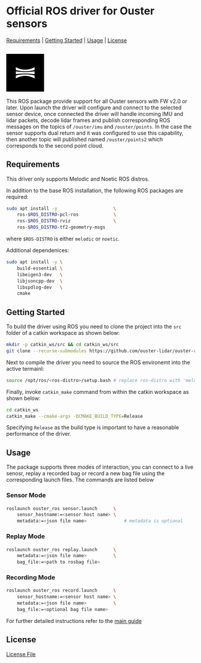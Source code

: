 # Official ROS driver for Ouster sensors

[Requirements](#requirements) | [Getting Started](#getting-started) | [Usage](#usage) | [License](#license)


<p style="float: right;"><img width="20%" src="docs/images/logo.png" /></p>

This ROS package provide support for all Ouster sensors with FW v2.0 or later. Upon launch the driver
will configure and connect to the selected sensor device, once connected the driver will handle
incoming IMU and lidar packets, decode lidar frames and publish corresponding ROS messages on the
topics of `/ouster/imu` and `/ouster/points`. In the case the sensor supports dual return and it was
configured to use this capability, then another topic will published named `/ouster/points2` which
corresponds to the second point cloud.

## Requirements
This driver only supports Melodic and Noetic ROS distros.

In addition to the base ROS installation, the following ROS packages are required:
```bash
sudo apt install -y                     \
    ros-$ROS_DISTRO-pcl-ros             \
    ros-$ROS_DISTRO-rviz                \
    ros-$ROS_DISTRO-tf2-geometry-msgs
```

where `$ROS-DISTRO` is either ``melodic`` or ``noetic``.

Additional dependenices:
```bash
sudo apt install -y \
    build-essential \
    libeigen3-dev   \
    libjsoncpp-dev  \
    libspdlog-dev   \
    cmake
```

## Getting Started
To build the driver using ROS you need to clone the project into the `src` folder of a catkin workspace
as shown below:

```bash
mkdir -p catkin_ws/src && cd catkin_ws/src
git clone --recurse-submodules https://github.com/ouster-lidar/ouster-ros.git
```

Next to compile the driver you need to source the ROS environemt into the active termainl:
```bash
source /opt/ros/<ros-distro>/setup.bash # replace ros-distro with 'melodic' or 'noetic'
```

Finally, invoke `catkin_make` command from within the catkin workspace as shown below:
```bash
cd catkin_ws
catkin_make --cmake-args -DCMAKE_BUILD_TYPE=Release
```
Specifying `Release` as the build type is important to have a reasonable performance of the driver.


## Usage
The package supports three modes of interaction, you can connect to a live senosr, replay a recorded bag or record a new
bag file using the corresponding launch files. The commands are listed below

### Sensor Mode
```bash
roslaunch ouster_ros sensor.launch      \
    sensor_hostname:=<sensor host name> \
    metadata:=<json file name>              # metadata is optional
```

### Replay Mode
```bash
roslaunch ouster_ros replay.launch      \
    metadata:=<json file name>          \
    bag_file:=<path to rosbag file>
```

### Recording Mode
```bash
roslaunch ouster_ros record.launch      \
    sensor_hostname:=<sensor host name> \
    metadata:=<json file name>          \
    bag_file:=<optional bag file name>
```

For further detailed instructions refer to the [main guide](./docs/index.rst)


## License
[License File](./LICENSE)
